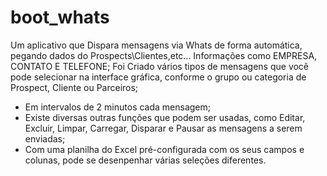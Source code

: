 # boot_whats
Um aplicativo que Dispara mensagens via Whats de forma automática, pegando dados do Prospects\Clientes,etc... Informações como EMPRESA, CONTATO E TELEFONE;
Foi Criado vários tipos de mensagens que você pode selecionar na interface gráfica, conforme o grupo ou categoria de Prospect, Cliente ou Parceiros;
* Em intervalos de 2 minutos cada mensagem;
* Existe diversas outras funções que podem ser usadas, como Editar, Excluir, Limpar, Carregar, Disparar e Pausar as mensagens a serem enviadas;
* Com uma planilha do Excel pré-configurada com os seus campos e colunas, pode se desenpenhar várias seleções diferentes.

